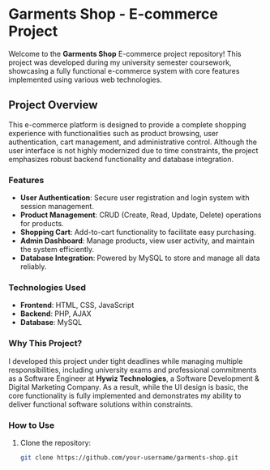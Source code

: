 # Garments Shop - E-commerce Project

Welcome to the **Garments Shop** E-commerce project repository! This project was developed during my university semester coursework, showcasing a fully functional e-commerce system with core features implemented using various web technologies.

## Project Overview

This e-commerce platform is designed to provide a complete shopping experience with functionalities such as product browsing, user authentication, cart management, and administrative control. Although the user interface is not highly modernized due to time constraints, the project emphasizes robust backend functionality and database integration.

### Features

- **User Authentication**: Secure user registration and login system with session management.
- **Product Management**: CRUD (Create, Read, Update, Delete) operations for products.
- **Shopping Cart**: Add-to-cart functionality to facilitate easy purchasing.
- **Admin Dashboard**: Manage products, view user activity, and maintain the system efficiently.
- **Database Integration**: Powered by MySQL to store and manage all data reliably.

### Technologies Used

- **Frontend**: HTML, CSS, JavaScript
- **Backend**: PHP, AJAX
- **Database**: MySQL

### Why This Project?

I developed this project under tight deadlines while managing multiple responsibilities, including university exams and professional commitments as a Software Engineer at **Hywiz Technologies**, a Software Development & Digital Marketing Company. As a result, while the UI design is basic, the core functionality is fully implemented and demonstrates my ability to deliver functional software solutions within constraints.

### How to Use

1. Clone the repository:
   ```bash
   git clone https://github.com/your-username/garments-shop.git
